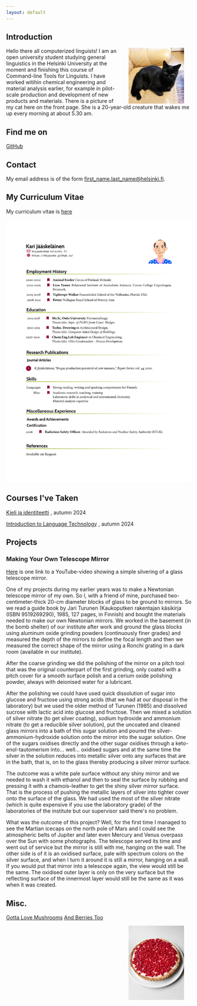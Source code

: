```yaml
---
layout: default
---
```


## Introduction

<img src="assets/images/My_cat.jpg" alt="Photo" hspace="20" width="30%" align="right"/> Hello there all computerized linguists! I am an open university student studying general linguistics in the Helsinki University at the moment and finishing this course of Command-line Tools for Linguists. I have worked witihin chemical engineering and material analysis earlier, for example in pilot-scale production and development of new products and materials. There is a picture of my cat here on the front page. She is a 20-year-old creature that wakes me up every morning at about 5.30 am. 

## Find me on

[GitHub](https://khjaaske.github.com)

## Contact

My email address is of the form first_name.last_name@helsinki.fi. 

## My Curriculum Vitae

My curriculum vitae is [here](khjaaske.github.io/assets/documents/CV_khjaaske.pdf)

<img src="assets/documents/CV_khjaaske.pdf">

## Courses I've Taken

[Kieli ja identiteetti](https://studies.helsinki.fi/kurssit/opintojakso/otm-256b594d-cdd8-4b1b-b266-cc427872b130?cpId=hy-lv-74) , autumn 2024

[Introduction to Language Technology](https://studies.helsinki.fi/courses/course-unit/otm-96b452f8-1f60-4696-8f0e-50559973b315/KIK-405?cpId=hy-lv-75) , autumn 2024

## Projects
### Making Your Own Telescope Mirror

[Here](https://www.youtube.com/watch?app=desktop&v=WHmijeRitD8) is one link to a YouTube-video showing a simple silvering of a glass telescope mirror.

One of my projects during my earlier years was to make a Newtonian telescope mirror of my own. So I, with a friend of mine, purchased two-centimeter-thick 20-cm diameter blocks of glass to be ground to mirrors. 
So we read a guide book by Jari Turunen (Kaukoputken rakentajan käsikirja (ISBN 9519269290), 1985, 127 pages, in Finnish) and bought the materials needed to make our own Newtonian mirrors. 
We worked in the basement (in the bomb shelter) of our institute after work and ground the glass blocks using aluminum oxide grinding powders (continuously finer grades) and measured the depth of the mirrors to define the focal length and then we measured the correct shape of the mirror using a Ronchi grating in a dark room (available in our institute). 

After the coarse grinding we did the polishing of the mirror on a pitch tool that was the original counterpart of the first grinding, only coated with a pitch cover for a smooth surface polish and a cerium oxide polishing powder, always with deionised water for a lubricant.
 
After the polishing we could have used quick dissolution of sugar into glucose and fructose using strong acids (that we had at our disposal in the laboratory) but we used the older method of Turunen (1985) and dissolved sucrose with lactic acid into glucose and fructose. Then we mixed a solution of silver nitrate (to get silver coating), sodium hydroxide and ammonium nitrate (to get a reducible silver solution), put the uncoated and cleaned glass mirrors into a bath of this sugar solution and poured the silver-ammonium-hydroxide solution onto the mirror into the sugar solution. One of the sugars oxidises directly and the other sugar oxidises through a keto-enol-tautomerism into... well... oxidised sugars and at the same time the silver in the solution reduces into metallic silver onto any surfaces that are in the bath, that is, on to the glass thereby producing a silver mirror surface.

The outcome was a white pale surface without any shiny mirror and we needed to wash it with ethanol and then to seal the surface by rubbing and pressing it with a chamois-leather to get the shiny silver mirror surface. That is the process of pushing the metallic layers of silver into tighter cover onto the surface of the glass.
We had used the most of the silver nitrate (which is quite expensive if you use the laboratory grade) of the laboratories of the institute but our supervisor said there's no problem. 

What was the outcome of this project? Well, for the first time I managed to see the Martian icecaps on the north pole of Mars and I could see the atmospheric belts of Jupiter and later even Mercury and Venus overpass over the Sun with some photographs. 
The telescope served its time and went out of service but the mirror is still with me, hanging on the wall. The other side is of it is an  oxidised surface, pale with spectrum colors on the silver surface, and when I turn it around it is still a mirror, hanging on a wall. If you would put that mirror into a telescope again, the view would still be the same. The oxidised outer layer is only on the very surface but the reflecting surface of the innermost layer would still be the same as it was when it was created.

## Misc. 

[Gotta Love Mushrooms](https://en.wikipedia.org/wiki/Edible_mushroom)
[And Berries Too](https://en.wikipedia.org/wiki/List_of_fruit_dishes)

<img src="assets/images/berrycake.jpg" alt="Photo" hspace="20" width="30%" align="right"/>

